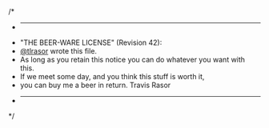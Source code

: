 /*
 * ----------------------------------------------------------------------------
 * "THE BEER-WARE LICENSE" (Revision 42):
 * [@tlrasor](https://github.com/tlrasor/) wrote this file.  
 * As long as you retain this notice you can do whatever you want with this. 
 * If we meet some day, and you think this stuff is worth it, 
 * you can buy me a beer in return.   Travis Rasor
 * ----------------------------------------------------------------------------
 */